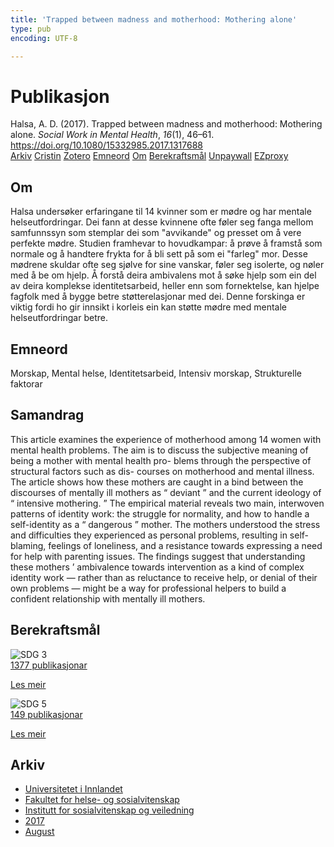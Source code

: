 ```yaml
---
title: 'Trapped between madness and motherhood: Mothering alone'
type: pub
encoding: UTF-8

---
```

<h1>Publikasjon</h1>
<article id="csl-bib-container-LE8IMU9I" class="csl-bib-container">
  <div class="csl-bib-body"> <div class="csl-entry">Halsa, A. D. (2017). Trapped between madness and motherhood: Mothering alone. <i>Social Work in Mental Health</i>, <i>16</i>(1), 46–61. <a href="https://doi.org/10.1080/15332985.2017.1317688">https://doi.org/10.1080/15332985.2017.1317688</a></div> </div>
  <div class="csl-bib-buttons">
    <a href="#taxonomy-article-LE8IMU9I" alt="archive" class="csl-bib-button">Arkiv</a>
    <a href="https://app.cristin.no/results/show.jsf?id=1489335" alt="Cristin" class="csl-bib-button">Cristin</a>
    <a href="http://zotero.org/groups/5881554/items/LE8IMU9I" alt="Zotero" class="csl-bib-button">Zotero</a>
    <a href="#keywords-article-LE8IMU9I" alt="keywords" class="csl-bib-button">Emneord</a>
    <a href="#about-article-LE8IMU9I" alt="about_pub" class="csl-bib-button">Om</a>
    <a href="#sdg-article-LE8IMU9I" alt="sdg" class="csl-bib-button">Berekraftsmål</a>
    <a href="https://doi.org/10.1080/15332985.2017.1317688" alt="Unpaywall" class="csl-bib-button">Unpaywall</a>
    <a href="https://doi.org/10.1080/15332985.2017.1317688" alt="EZproxy" class="csl-bib-button">EZproxy</a>
  </div>
  <div id="csl-bib-meta-container-LE8IMU9I"></div>
</article>
<div id="csl-bib-meta-LE8IMU9I" class="csl-bib-meta">
  <article id="about-article-LE8IMU9I" class="about_pub-article">
    <h1>Om</h1>
    Halsa undersøker erfaringane til 14 kvinner som er mødre og har mentale helseutfordringar. Dei fann at desse kvinnene ofte føler seg fanga mellom samfunnssyn som stemplar dei som "avvikande" og presset om å vere perfekte mødre. Studien framhevar to hovudkampar: å prøve å framstå som normale og å handtere frykta for å bli sett på som ei "farleg" mor. Desse mødrene skuldar ofte seg sjølve for sine vanskar, føler seg isolerte, og nøler med å be om hjelp. Å forstå deira ambivalens mot å søke hjelp som ein del av deira komplekse identitetsarbeid, heller enn som fornektelse, kan hjelpe fagfolk med å bygge betre støtterelasjonar med dei. Denne forskinga er viktig fordi ho gir innsikt i korleis ein kan støtte mødre med mentale helseutfordringar betre.
  </article>
  <article id="keywords-article-LE8IMU9I" class="keywords-article">
    <h1>Emneord</h1>
    Morskap, Mental helse, Identitetsarbeid, Intensiv morskap, Strukturelle faktorar
  </article>
  <article id="abstract-article-LE8IMU9I" class="abstract-article">
    <h1>Samandrag</h1>
    This article examines the experience of motherhood among 14 
women with mental health problems. The aim is to discuss the 
subjective meaning of being a mother with mental health pro- 
blems through the perspective of structural factors such as dis- 
courses on motherhood and mental illness. The article shows how 
these mothers are caught in a bind between the discourses of 
mentally ill mothers as 
“ 
deviant 
” 
and the current ideology of 
“ 
intensive mothering. 
” 
The empirical material reveals two main, 
interwoven patterns of identity work: the struggle for normality, 
and how to handle a self-identity as a 
“ 
dangerous 
” 
mother. The 
mothers understood the stress and difficulties they experienced as 
personal problems, resulting in self-blaming, feelings of loneliness, 
and a resistance towards expressing a need for help with parenting 
issues. The findings suggest that 
understanding these mothers 
’ 
ambivalence towards intervention as a kind of complex identity 
work 
— 
rather than as reluctance to receive help, or denial of their 
own problems 
— 
might be a way for professional helpers to build a 
confident relationship with mentally ill mothers.
  </article>
  <article id="sdg-article-LE8IMU9I" class="sdg-article">
    <h1>Berekraftsmål</h1>
    <div class="sdg-container"><div id="sdg3" class="sdg">
        <img src="{{< params subfolder >}}images/sdg/sdg03_nn.png" class="image" alt="SDG 3">
        <div class="sdg-overlay">
          <a href="{{< params subfolder >}}nn/archive/?sdg=3#archive" class="sdg-publication-count"><span>1377</span> publikasjonar</a>
          <p><a href="https://fn.no/om-fn/fns-baerekraftsmaal/god-helse-og-livskvalitet?lang=nno-NO" class="sdg-read-more">Les meir</a></p>
        </div>
      </div> <div id="sdg5" class="sdg">
        <img src="{{< params subfolder >}}images/sdg/sdg05_nn.png" class="image" alt="SDG 5">
        <div class="sdg-overlay">
          <a href="{{< params subfolder >}}nn/archive/?sdg=5#archive" class="sdg-publication-count"><span>149</span> publikasjonar</a>
          <p><a href="https://fn.no/om-fn/fns-baerekraftsmaal/likestilling-mellom-kjoennene?lang=nno-NO" class="sdg-read-more">Les meir</a></p>
        </div>
      </div></div>
  </article>
  <article id="taxonomy-article-LE8IMU9I" class="taxonomy-article">
    <h1>Arkiv</h1>
    <ul>
      <li><a href="{{< params subfolder >}}nn/archive/?key=3DCRN523">Universitetet i Innlandet</a></li>
      <li><a href="{{< params subfolder >}}nn/archive/?key=IDKFS3MX">Fakultet for helse- og sosialvitenskap</a></li>
      <li><a href="{{< params subfolder >}}nn/archive/?key=CU4VFGCV">Institutt for sosialvitenskap og veiledning</a></li>
      <li><a href="{{< params subfolder >}}nn/archive/?key=7JQ4YUQB">2017</a></li>
      <li><a href="{{< params subfolder >}}nn/archive/?key=PLGL2FLF">August</a></li>
    </ul>
  </article>
</div>
